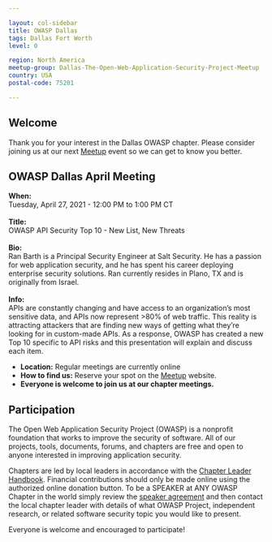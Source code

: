 ```yaml
---

layout: col-sidebar
title: OWASP Dallas
tags: Dallas Fort Worth
level: 0

region: North America
meetup-group: Dallas-The-Open-Web-Application-Security-Project-Meetup
country: USA
postal-code: 75201

---
```


## Welcome
Thank you for your interest in the Dallas OWASP chapter. Please consider joining us at our next [Meetup](https://www.meetup.com/Dallas-The-Open-Web-Application-Security-Project-Meetup/) event so we can get to know you better.

## OWASP Dallas April Meeting
<b>When:</b><br> Tuesday, April 27, 2021 - 12:00 PM to 1:00 PM CT<br><br>
<b>Title:</b><br> OWASP API Security Top 10 - New List, New Threats<br><br>
<b>Bio:</b><br> Ran Barth is a Principal Security Engineer at Salt Security. He has a passion for web application security, and he has spent his career deploying enterprise security solutions. Ran currently resides in Plano, TX and is originally from Israel.<br><br>
<b>Info:</b><br> 
APIs are constantly changing and have access to an organization’s most sensitive data, and APIs now represent >80% of web traffic. This reality is attracting attackers that are finding new ways of getting what they’re looking for in custom-made APIs. As a response, OWASP has created a new Top 10 specific to API risks and this presentation will explain and discuss each item.

- <b>Location:</b>  Regular meetings are currently online<br> 
- <b>How to find us:</b>  Reserve your spot on the [Meetup](https://www.meetup.com/Dallas-The-Open-Web-Application-Security-Project-Meetup/) website.<br> 
- <b>Everyone is welcome to join us at our chapter meetings.</b><br> 

## Participation
The Open Web Application Security Project (OWASP) is a nonprofit foundation that works to improve the security of software. All of our projects, tools, documents, forums, and chapters are free and open to anyone interested in improving application security. 

Chapters are led by local leaders in accordance with the [Chapter Leader Handbook](/www-policy/rules-of-procedure/chapter-handbook). Financial contributions should only be made online using the authorized online donation button. To be a SPEAKER at ANY OWASP Chapter in the world simply review the [speaker agreement](/www-policy/speaker-agreement) and then contact the local chapter leader with details of what OWASP Project, independent research, or related software security topic you would like to present.

Everyone is welcome and encouraged to participate!

